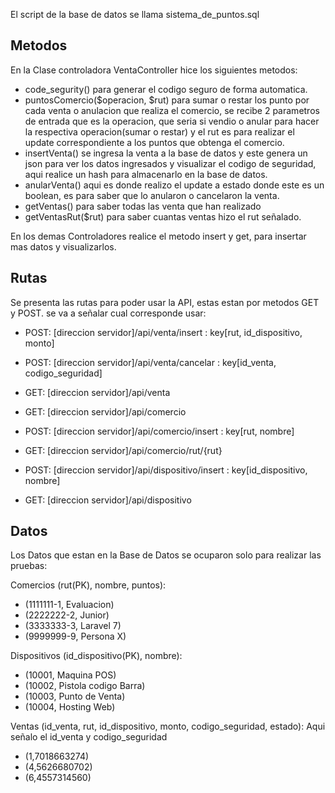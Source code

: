 
El script de la base de datos se llama sistema_de_puntos.sql

## Metodos

En la Clase controladora VentaController hice los siguientes metodos:
 * code_segurity() para generar el codigo seguro de forma automatica.
 * puntosComercio($operacion, $rut) para sumar o restar los punto por cada venta o anulacion que realiza el comercio, se recibe 2 parametros de entrada que es la operacion, que seria si vendio o anular para hacer la respectiva operacion(sumar o restar) y el rut es para realizar el update correspondiente a los puntos que obtenga el comercio.
 * insertVenta() se ingresa la venta a la base de datos y este genera un json para ver los datos ingresados y visualizar el codigo de seguridad, aqui realice un hash para almacenarlo en la base de datos.
 * anularVenta() aqui es donde realizo el update a estado donde este es un boolean, es para saber que lo anularon o cancelaron la venta.
 * getVentas() para saber todas las venta que han realizado
 * getVentasRut($rut) para saber cuantas ventas hizo el rut señalado.

 En los demas Controladores realice el metodo insert y get, para insertar mas datos y visualizarlos.

## Rutas

Se presenta las rutas para poder usar la API, estas estan por metodos GET y POST. se va a señalar cual corresponde usar:

* POST: [direccion servidor]/api/venta/insert         : key[rut, id_dispositivo, monto]
* POST: [direccion servidor]/api/venta/cancelar       : key[id_venta, codigo_seguridad]
* GET:  [direccion servidor]/api/venta

* GET:  [direccion servidor]/api/comercio
* POST: [direccion servidor]/api/comercio/insert      : key[rut, nombre]
* GET:  [direccion servidor]/api/comercio/rut/{rut}

* POST: [direccion servidor]/api/dispositivo/insert   : key[id_dispositivo, nombre]
* GET:  [direccion servidor]/api/dispositivo

## Datos

Los Datos que estan en la Base de Datos se ocuparon solo para realizar las pruebas:

Comercios (rut(PK), nombre, puntos):
- (1111111-1, Evaluacion)
- (2222222-2, Junior)
- (3333333-3, Laravel 7)
- (9999999-9, Persona X)

Dispositivos (id_dispositivo(PK), nombre):
- (10001, Maquina POS)
- (10002, Pistola codigo Barra)
- (10003, Punto de Venta)
- (10004, Hosting Web)

Ventas (id_venta, rut, id_dispositivo, monto, codigo_seguridad, estado): Aqui señalo el id_venta y codigo_seguridad
- (1,7018663274)
- (4,5626680702)
- (6,4557314560)
